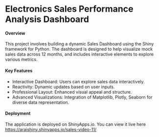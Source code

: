 # Electronics Sales Performance Analysis Dashboard

#### Overview
This project involves building a dynamic Sales Dashboard using the Shiny framework for Python. The dashboard is designed to help visualize mock sales data across 12 months, and includes interactive elements to explore various metrics.

#### Key Features
- Interactive Dashboard: Users can explore sales data interactively.
- Reactivity: Dynamic updates based on user inputs.
- Professional Layout: Enhanced visual appeal and structure.
- Advanced Visualizations: Integration of Matplotlib, Plotly, Seaborn for diverse data representation.

#### Deployment
The application is deployed on ShinyApps.io. You can view it live here https://araishiny.shinyapps.io/sales-video-11/
